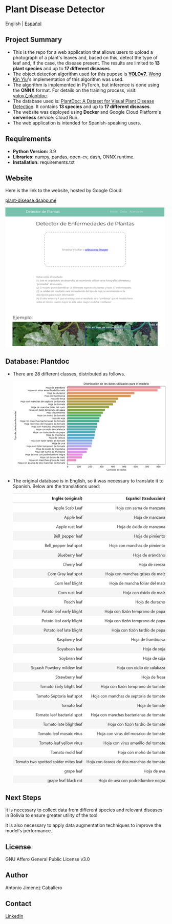 # Plant Disease Detector

English | [Español](README_es.md)

## Project Summary

* This is the repo for a web application that allows users to upload a photograph of a plant's leaves and, based on this, detect the type of leaf and, if the case, the disease present. The results are limited to **13 plant species** and up to **17 different diseases**.
* The object detection algorithm used for this pupose is [**YOLOv7**](https://arxiv.org/abs/2207.02696). [Wong Kin Yiu](https://github.com/WongKinYiu/yolov7)'s implementation of this algorithm was used.
* The algorithm is implemented in PyTorch, but inference is done using the **ONNX** format. For details on the training process, visit: [yolov7_plantdoc](https://github.com/a-jimenezc/yolov7_plantdoc).
* The database used is: [PlantDoc: A Dataset for Visual Plant Disease Detection](https://github.com/pratikkayal/PlantDoc-Dataset). It contains **13 species** and up to **17 different diseases**.
* The website was deployed using **Docker** and Google Cloud Platform's **serverless** service: Cloud Run.
*  The web application is intended for Spanish-speaking users.
## Requirements

* **Python Version:** 3.9
* **Libraries:** numpy, pandas, open-cv, dash, ONNX runtime.
* **Installation:** requirements.txt

## Website

Here is the link to the website, hosted by Google Cloud:

[plant-disease.dsapp.me](https://plant-disease.dsapp.me/)

<img src="images/app.png" alt="Screenshot" width="500"/> 

## Database: Plantdoc
* There are 28 different classes, distributed as follows.
  
  <img src="images/distr.png" alt="Distribution" width="500"/>

* The original database is in English, so it was necessary to translate it to Spanish. Below are the translations used:

  <img src="images/trad.png" alt="Translations" width="500"/>

## Next Steps

It is necessary to collect data from different species and relevant diseases in Bolivia to ensure greater utility of the tool.

It is also necessary to apply data augmentation techniques to improve the model's performance.

## License 

GNU Affero General Public License v3.0

## Author

Antonio Jimenez Caballero

## Contact

[LinkedIn](https://www.linkedin.com/in/antonio-jimnzc/)
